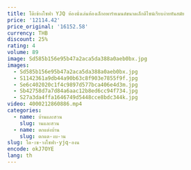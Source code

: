```yaml
---
title: โต๊ะข้างโซฟา YJQ ห้องนั่งเล่นห้องเล็กอพาร์ทเมนต์ขนาดเล็กดีไซน์เรียบง่ายทันสมัย
price: '12114.42'
price_original: '16152.58'
currency: THB
discount: 25%
rating: 4
volume: 89
image: Sd585b156e95b47a2aca5da388a0aeb0bx.jpg
images:
  - Sd585b156e95b47a2aca5da388a0aeb0bx.jpg
  - S1142361a9db44a90b63c8f903e7855f9f.jpg
  - Se6c402020c1f4c9897d577bca406e4d3m.jpg
  - Sb42758d7a7d84a6aac12b8ed6cc94f734.jpg
  - S27a3da4ffa1646749d5448cce8bdc344k.jpg
video: 4000212860886.mp4
categories:
  - name: บ้านและสวน
    slug: านและสวน
  - name: ตกแต่งบ้าน
    slug: ตกแต-งบ-าน
slug: โต-ะข-างโซฟา-yjq-องน
encode: okJ7OYE
lang: th
---
```

  